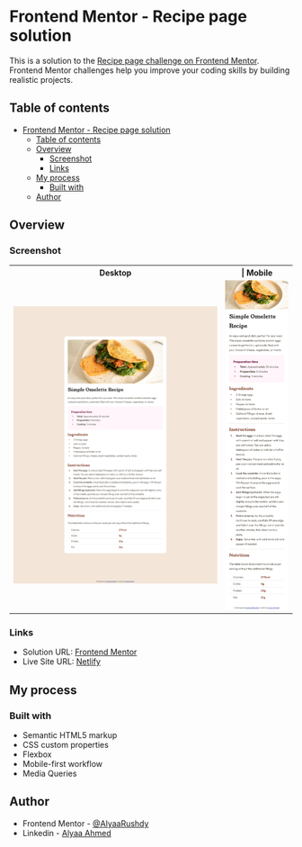 # Frontend Mentor - Recipe page solution

This is a solution to the [Recipe page challenge on Frontend Mentor](https://www.frontendmentor.io/challenges/recipe-page-KiTsR8QQKm). Frontend Mentor challenges help you improve your coding skills by building realistic projects.

## Table of contents

- [Frontend Mentor - Recipe page solution](#frontend-mentor---recipe-page-solution)
  - [Table of contents](#table-of-contents)
  - [Overview](#overview)
    - [Screenshot](#screenshot)
    - [Links](#links)
  - [My process](#my-process)
    - [Built with](#built-with)
  - [Author](#author)

## Overview

### Screenshot

<table>
 <tr>
    <th>Desktop</th>
    <th>| Mobile</th>
  </tr>
  <tr>
    <td><img src="./screenshots/desktop.png"></td>
    <td><img src="./screenshots/mobile.png"></td>
  </tr>
</table>

### Links

- Solution URL: [Frontend Mentor]()
- Live Site URL: [Netlify]()

## My process

### Built with

- Semantic HTML5 markup
- CSS custom properties
- Flexbox
- Mobile-first workflow
- Media Queries

## Author

- Frontend Mentor - [@AlyaaRushdy](https://www.frontendmentor.io/profile/AlyaaRushdy)
- Linkedin - [Alyaa Ahmed](https://www.linkedin.com/in/alyaa-ahmed/)

